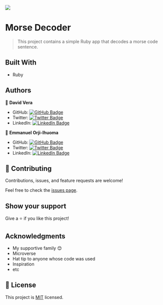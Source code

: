 ![](https://img.shields.io/badge/Microverse-blueviolet)

# Morse Decoder

> This project contains a simple Ruby app that decodes a morse code sentence.


## Built With

- Ruby



## Authors

👤 **David Vera**

- GitHub: [![GitHub Badge](https://img.shields.io/badge/-indigodavid-white?logo=GitHub&logoColor=181717&style=plastic)](https://github.com/indigodavid)
- Twitter: [![Twitter Badge](https://img.shields.io/badge/-indigo1987-white?logo=Twitter&logoColor=1DA1F2&style=plastic)](https://twitter.com/indigo1987)
- LinkedIn: [![LinkedIn Badge](https://img.shields.io/badge/-davidveracastillo-white?logo=LinkedIn&logoColor=1DA1F2&style=plastic)](https://linkedin.com/in/david-vera-castillo-001b5756/)

👤 **Emmanuel Orji-Ihuoma**

- GitHub: [![GitHub Badge](https://img.shields.io/badge/-emmiorji-white?logo=GitHub&logoColor=181717&style=plastic)](https://github.com/emmiiorji)
- Twitter: [![Twitter Badge](https://img.shields.io/badge/-emmiiorji-white?logo=Twitter&logoColor=1DA1F2&style=plastic)](https://twitter.com/emmiiorji)
- LinkedIn: [![LinkedIn Badge](https://img.shields.io/badge/-orjiemmanuel-white?logo=LinkedIn&logoColor=1DA1F2&style=plastic)](https://linkedin.com/in/orji-emmanuel/)

## 🤝 Contributing

Contributions, issues, and feature requests are welcome!

Feel free to check the [issues page](../../issues/).

## Show your support

Give a ⭐️ if you like this project!

## Acknowledgments

- My supportive family 😊
- Microverse
- Hat tip to anyone whose code was used
- Inspiration
- etc

## 📝 License

This project is [MIT](./LICENSE) licensed.
